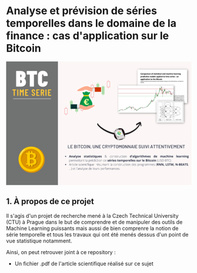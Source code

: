 # Analyse et prévision de séries temporelles dans le domaine de la finance : cas d'application sur le Bitcoin

![](https://github.com/bil-ela/btc_time_serie_prediction/blob/f7fee5d479c66b83d0b3b9fc7fe65b754eb19d43/btc_wallpaper.png)

## 1. À propos de ce projet

Il s'agis d'un projet de recherche mené à la Czech Technical University (CTU) à Prague dans le but de comprendre et de manipuler des outils de Machine Learning puissants mais aussi de bien comprenre la notion de série temporelle et tous les travaux qui ont été menés dessus d'un point de vue statistique notamment.

Ainsi, on peut retrouver joint à ce repository :
- Un fichier .pdf de l'article scientifique réalisé sur ce sujet
